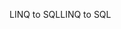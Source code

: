 <span data-ttu-id="dd5fa-101">LINQ to SQL</span><span class="sxs-lookup"><span data-stu-id="dd5fa-101">LINQ to SQL</span></span>